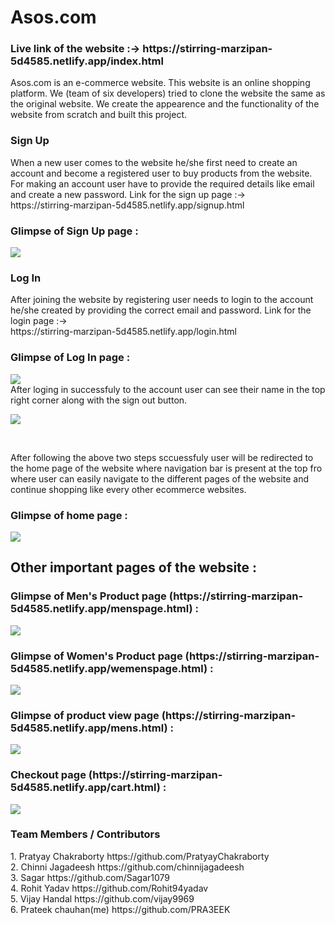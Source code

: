 <h1>Asos.com</h1>
<h3>Live link of the website :-> https://stirring-marzipan-5d4585.netlify.app/index.html</h3>
<p>Asos.com is an e-commerce website. This website is an online shopping platform. We (team of six developers) tried to clone the website the same as the original website.
    We create the appearence and the functionality of the website from scratch and built this project.</p>
    <h3>Sign Up</h3>
    <p>When a new user comes to the website he/she first need to create an account and become a registered user to buy products from the website. 
        For making an account user have to provide the required details like email and create a new password.
        Link for the sign up page :-> <br>
        https://stirring-marzipan-5d4585.netlify.app/signup.html<br>
        <h3>Glimpse of Sign Up page :</h3>
        <img src = "https://user-images.githubusercontent.com/105979795/192545615-723f133f-bc71-4d26-839a-d6bb57252542.png"/>
    </p>
    <h3>Log In</h3>
    <p>After joining the website by registering user needs to login to the account he/she created by providing the correct email and password.
        Link for the login page :-><br> https://stirring-marzipan-5d4585.netlify.app/login.html
        <h3>Glimpse of Log In page :</h3>
        <img src="https://user-images.githubusercontent.com/105979795/192547269-f13e964f-42f6-43fb-b714-dd68ff92fd91.png"><br>
        After loging in successfuly to the account user can see their name in the top right corner along with the sign out button.
        <p></p>
        <img src="https://user-images.githubusercontent.com/105979795/192549405-15cbf286-9963-4f8a-8302-9c2e4583538d.png"/>
    </p><br>
    <p>After following the above two steps sccuessfuly user will be redirected to the home page of the website where navigation bar is present at the top fro where 
     user can easily navigate to the different pages of the website and continue shopping like every other ecommerce websites.
     <br>
     <h3>Glimpse of home page :</h3>
 <p></p>
        <img src="https://user-images.githubusercontent.com/105979795/192551198-3bc5ce18-bc35-4c53-90bf-3544925caef0.png"/>
     <h2>Other important pages of the website :</h2>
     <h3>Glimpse of Men's Product page (https://stirring-marzipan-5d4585.netlify.app/menspage.html) :</h3>
     <p></p>
     <img src = "https://user-images.githubusercontent.com/105979795/192553650-9b93a6ce-8d7f-4872-ab46-56b652d0a2d8.png"/>
    <h3>Glimpse of Women's Product page (https://stirring-marzipan-5d4585.netlify.app/wemenspage.html) : </h3>
     <p></p>
     <img src = "https://user-images.githubusercontent.com/105979795/192555268-66527ca2-c210-4a60-953e-ceb8ae1cc776.png"/>
     <h3>Glimpse of product view page (https://stirring-marzipan-5d4585.netlify.app/mens.html) :</h3>
     <p></p>
     <img src="https://user-images.githubusercontent.com/105979795/192557076-ab28f35e-7713-471e-b9f9-1dccf5dcff21.png" />
     <h3>Checkout page (https://stirring-marzipan-5d4585.netlify.app/cart.html) :</h3>
     <p></p>
     <img src="https://user-images.githubusercontent.com/105979795/192557588-c0c0e85a-2d71-48df-85bd-be2419a4d483.png" />
     <h3>Team Members / Contributors</h3>
     <p>
     1. Pratyay Chakraborty https://github.com/PratyayChakraborty <br>
     2. Chinni Jagadeesh https://github.com/chinnijagadeesh <br>
     3. Sagar https://github.com/Sagar1079 <br>
     4. Rohit Yadav https://github.com/Rohit94yadav <br>
     5. Vijay Handal https://github.com/vijay9969 <br>
     6. Prateek chauhan(me) https://github.com/PRA3EEK <br>
     </p>
